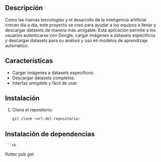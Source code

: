 ## Descripción

Como las nuevas tecnologías y el desarrollo de la inteligencia artificial crecen día a día, este proyecto se creó para ayudar a los equipos a llenar y descargar datasets de manera más amigable. Esta aplicación permite a los usuarios autenticarse con Google, cargar imágenes a datasets específicos y descargar datasets para su análisis y uso en modelos de aprendizaje automático.

## Características

- Cargar imágenes a datasets específicos.
- Descargar datasets completos.
- Interfaz amigable y fácil de usar.


## Instalación

1. Clona el repositorio:
   ```sh
   git clone <url-del-repositorio>

## Instalación de dependencias

    ```sh
flutter pub get
